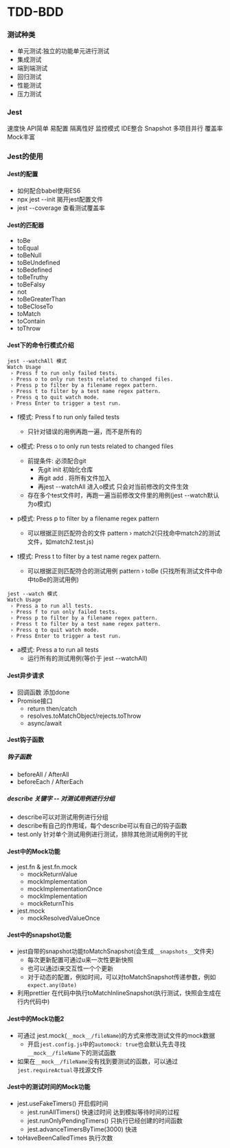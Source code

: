 # TDD-BDD
### 测试种类
- 单元测试:独立的功能单元进行测试
- 集成测试
- 端到端测试
- 回归测试
- 性能测试
- 压力测试

### Jest
速度快
API简单
易配置
隔离性好
监控模式
IDE整合
Snapshot
多项目并行
覆盖率
Mock丰富

### Jest的使用
#### Jest的配置
- 如何配合babel使用ES6
- npx jest --init 揭开jest配置文件
- jest --coverage 查看测试覆盖率

#### Jest的匹配器
- toBe
- toEqual
- toBeNull
- toBeUndefined
- toBedefined
- toBeTruthy
- toBeFalsy
- not
- toBeGreaterThan
- toBeCloseTo
- toMatch
- toContain
- toThrow

#### Jest下的命令行模式介绍
```
jest --watchAll 模式
Watch Usage
 › Press f to run only failed tests.
 › Press o to only run tests related to changed files.
 › Press p to filter by a filename regex pattern.
 › Press t to filter by a test name regex pattern.
 › Press q to quit watch mode.
 › Press Enter to trigger a test run.
```
- f模式: Press f to run only failed tests
  - 只针对错误的用例再跑一遍，而不是所有的

- o模式: Press o to only run tests related to changed files
  - 前提条件: 必须配合git
    - 先git init 初始化仓库
    - 再git add . 将所有文件加入
    - 再jest --watchAll 进入o模式 只会对当前修改的文件生效
  - 存在多个test文件时，再跑一遍当前修改文件里的用例(jest --watch默认为o模式)

- p模式: Press p to filter by a filename regex pattern
  - 可以根据正则匹配符合的文件 pattern › match2(只找命中match2的测试文件，如match2.test.js)

- t模式: Press t to filter by a test name regex pattern.
  - 可以根据正则匹配符合的测试用例 pattern › toBe (只找所有测试文件中命中toBe的测试用例)

```
jest --watch 模式
Watch Usage
 › Press a to run all tests.
 › Press f to run only failed tests.
 › Press p to filter by a filename regex pattern.
 › Press t to filter by a test name regex pattern.
 › Press q to quit watch mode.
 › Press Enter to trigger a test run.
```
- a模式: Press a to run all tests
  - 运行所有的测试用例(等价于 jest --watchAll)

#### Jest异步请求
- 回调函数 添加done
- Promise接口
  - return then/catch
  - resolves.toMatchObject/rejects.toThrow
  - async/await

#### Jest钩子函数
##### 钩子函数
- beforeAll / AfterAll
- beforeEach / AfterEach

##### describe 关键字 -- 对测试用例进行分组
- describe可以对测试用例进行分组
- describe有自己的作用域，每个describe可以有自己的钩子函数
- test.only 针对单个测试用例进行测试，排除其他测试用例的干扰

#### Jest中的Mock功能
-  jest.fn & jest.fn.mock
    - mockReturnValue
    - mockImplementation
    - mockImplementationOnce
    - mockImplementation
    - mockReturnThis
- jest.mock
    - mockResolvedValueOnce

#### Jest中的snapshot功能
- jest自带的snapshot功能toMatchSnapshot(会生成`__snapshots__`文件夹)
  - 每次更新配置可通过u来一次性更新快照
  - 也可以通过i来交互性一个个更新
  - 对于动态的配置，例如时间，可以对toMatchSnapshot传递参数，例如`expect.any(Date)`
- 利用prettier 在代码中执行toMatchInlineSnapshot(执行测试，快照会生成在行内代码中)

#### Jest中的Mock功能2
- 可通过 jest.mock(`__mock__/fileName`)的方式来修改测试文件的mock数据
  - 开启`jest.config.js`中的`automock: true`也会默认先去寻找`__mock__/fileName`下的测试函数
- 如果在`__mock__/fileName`没有找到要测试的函数，可以通过`jest.requireActual`寻找源文件

#### Jest中的测试时间的Mock功能
- jest.useFakeTimers() 开启假时间
  -  jest.runAllTimers() 快速过时间 达到模拟等待时间的过程
  - jest.runOnlyPendingTimers() 只执行已经创建的时间函数
  - jest.advanceTimersByTime(3000) 快进
- toHaveBeenCalledTimes 执行次数